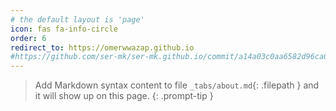 ```yaml
---
# the default layout is 'page'
icon: fas fa-info-circle
order: 6
redirect_to: https://omerwwazap.github.io
#https://github.com/ser-mk/ser-mk.github.io/commit/a14a03c0aa6582d96ca0bb5df5af84b3a8a36933
---
```


> Add Markdown syntax content to file `_tabs/about.md`{: .filepath } and it will show up on this page.
{: .prompt-tip }

